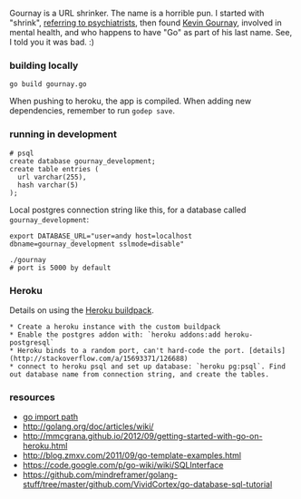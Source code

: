 Gournay is a URL shrinker. The name is a horrible pun. I started with "shrink", [referring to psychiatrists](http://timesofindia.indiatimes.com/home/stoi/Why-is-a-psychiatrist-called-a-shrink/articleshow/929514.cms), then found [Kevin Gournay](http://en.wikipedia.org/wiki/Kevin_Gournay), involved in mental health, and who happens to have "Go" as part of his last name. See, I told you it was bad. :)

### building locally

    go build gournay.go

When pushing to heroku, the app is compiled. When adding new dependencies, remember to run `godep save`.

### running in development

    # psql
    create database gournay_development;
    create table entries (
      url varchar(255),
      hash varchar(5)
    );

Local postgres connection string like this, for a database called `gournay_development`:

    export DATABASE_URL="user=andy host=localhost dbname=gournay_development sslmode=disable"

    ./gournay
    # port is 5000 by default

### Heroku

Details on using the [Heroku buildpack](http://stackoverflow.com/a/16655766/126688).

    * Create a heroku instance with the custom buildpack
    * Enable the postgres addon with: `heroku addons:add heroku-postgresql`
    * Heroku binds to a random port, can't hard-code the port. [details](http://stackoverflow.com/a/15693371/126688)
    * connect to heroku psql and set up database: `heroku pg:psql`. Find out database name from connection string, and create the tables.

### resources

  * [go import path](http://blog.golang.org/organizing-go-code)
  * http://golang.org/doc/articles/wiki/
  * http://mmcgrana.github.io/2012/09/getting-started-with-go-on-heroku.html
  * http://blog.zmxv.com/2011/09/go-template-examples.html
  * https://code.google.com/p/go-wiki/wiki/SQLInterface
  * https://github.com/mindreframer/golang-stuff/tree/master/github.com/VividCortex/go-database-sql-tutorial
